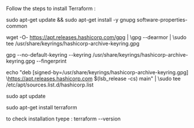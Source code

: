 Follow the steps to install Terraform :


sudo apt-get update && sudo apt-get install -y gnupg software-properties-common


wget -O- https://apt.releases.hashicorp.com/gpg | \gpg --dearmor | \sudo tee /usr/share/keyrings/hashicorp-archive-keyring.gpg


gpg --no-default-keyring \--keyring /usr/share/keyrings/hashicorp-archive-keyring.gpg \--fingerprint


echo "deb [signed-by=/usr/share/keyrings/hashicorp-archive-keyring.gpg] \https://apt.releases.hashicorp.com $(lsb_release -cs) main" | \sudo tee /etc/apt/sources.list.d/hashicorp.list


sudo apt update


sudo apt-get install terraform


to check installation tyepe : terraform --version
